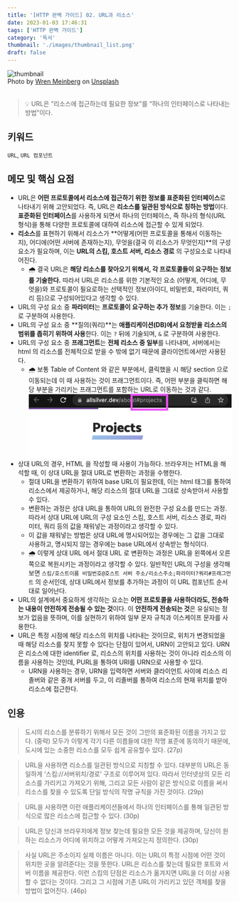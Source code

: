 ```yaml
---
title: '[HTTP 완벽 가이드] 02. URL과 리소스'
date: 2023-01-03 17:46:31
tags: ['HTTP 완벽 가이드']
category: '독서'
thumbnail: './images/thumbnail_list.png'
draft: false
---
```


<div class="unsplash-wrapper">
<img class="unsplash-thumbnail-image" alt="thumbnail" src="./images/thumbnail.png" />
<div class="unsplash-author">
Photo by <a href="https://unsplash.com/@wrenmeinberg?utm_source=unsplash&utm_medium=referral&utm_content=creditCopyText">Wren Meinberg</a> on <a href="https://unsplash.com/images/animals/cat?utm_source=unsplash&utm_medium=referral&utm_content=creditCopyText">Unsplash</a>
</div>
</div>

<br>

> 💡 URL은 “리소스에 접근하는데 필요한 정보”를 “하나의 인터페이스로 나타내는 방법”이다.

## 키워드

`URL`, `URL 컴포넌트`

## 메모 및 핵심 요점

- URL은 **어떤 프로토콜에서 리소스에 접근하기 위한 정보를 표준화된 인터페이스**로 나타내기 위해 고안되었다. 즉, URL은 **리소스를 일관된 방식으로 칭하는 방법**이다. **표준화된 인터페이스**를 사용하게 되면서 하나의 인터페이스, 즉 하나의 형식(URL 형식)을 통해 다양한 프로토콜에 대하여 리소스에 접근할 수 있게 되었다.
- **리소스**를 표현하기 위해서 리소스가 **어떻게(어떤 프로토콜을 통해서 이동하는지), 어디에(어떤 서버에 존재하는지), 무엇을(결국 이 리소스가 무엇인지)**의 구성 요소가 필요하며, 이는 **URL의 스킴, 호스트 서버, 리소스 경로** 의 구성요소로 나타내어진다.
  - 🌧️ 결국 URL은 **해당 리소스를 찾아오기 위해서, 각 프로토콜들이 요구하는 정보를 기술한다.** 따라서 URL은 리소스를 위한 기본적인 요소 (어떻게, 어디에, 무엇을)와 프로토콜이 필요로하는 선택적인 정보(아이디, 비밀번호, 파라미터, 쿼리 등)으로 구성되어있다고 생각할 수 있다.
- URL의 구성 요소 중 **파라미터**는 **프로토콜이 요구하는 추가 정보**를 기술한다. 이는 `;` 로 구분하여 사용한다.
- URL의 구성 요소 중 **질의(쿼리)**는 **애플리케이션(DB)에서 요청받을 리소스의 범위를 좁히기 위하여 사용**한다. 이는 `?` 뒤에 기술되며, `&` 로 구분하여 사용한다.
- URL의 구성 요소 중 **프래그먼트**는 **전체 리소스 중 일부**를 나타내며, 서버에서는 html 의 리소스를 전체적으로 받을 수 밖에 없기 때문에 클라이언트에서만 사용된다.
  - 🌧️ 보통 Table of Content 와 같은 부분에서, 클릭했을 시 해당 section 으로 이동되는데 이 때 사용하는 것이 프래그먼트이다. 즉, 어떤 부분을 클릭하면 해당 부분을 가리키는 프래그먼트를 포함하는 URL로 이동하는 것과 같다.
    ![Untitled](./images/url_fragment.png)
- 상대 URL의 경우, HTML 을 작성할 때 사용이 가능하다. 브라우저는 HTML을 해석할 때, 이 상대 URL을 절대 URL로 변환하는 과정을 수행한다.
  - 절대 URL을 변환하기 위하여 base URL이 필요한데, 이는 html 태그를 통하여 리소스에서 제공하거나, 해당 리소스의 절대 URL을 그대로 상속받아서 사용할 수 있다.
  - 변환하는 과정은 상대 URL을 통하여 URL의 완전한 구성 요소를 만드는 과정. 따라서 상대 URL에 URL의 구성 요소인 스킴, 호스트 서버, 리소스 경로, 파라미터, 쿼리 등의 값을 채워넣는 과정이라고 생각할 수 있다.
  - 이 값을 채워넣는 방법은 상대 URL에 명시되어있는 경우에는 그 값을 그대로 사용하고, 명시되지 않는 경우에는 base URL에서 상속받는 형식이다.
  - 🌧️ 이렇게 상대 URL 에서 절대 URL 로 변환하는 과정은 URL을 왼쪽에서 오른쪽으로 복원시키는 과정이라고 생각할 수 있다. 일반적인 URL의 구성을 생각해보면 `스킴/호스트이름 비밀번호@호스트 서버 주소/리소스주소;파라미터?쿼리#프래그먼트` 의 순서인데, 상대 URL에서 정보를 추가하는 과정이 이 URL 컴포넌트 순서대로 일어난다.
- URL의 설계에서 중요하게 생각하는 요소는 **어떤 프로토콜을 사용하더라도, 전송하는 내용이 안전하게 전송될 수 있는 것**이다. 이 **안전하게 전송되는 것**은 유실되는 정보가 없음을 뜻하며, 이를 실현하기 위하여 일부 문자 규칙과 이스케이프 문자를 사용한다.
- URL은 특정 시점에 해당 리소스의 위치를 나타내는 것이므로, 위치가 변경되었을 때 해당 리소스를 찾지 못할 수 있다는 단점이 있어서, URN이 고안되고 있다. URN은 리소스에 대한 identifier 로, 리소스의 위치를 사용하는 것이 아니라 리소스의 이름을 사용하는 것인데, PURL을 통하여 URI를 URN으로 사용할 수 있다.
  - URN을 사용하는 경우, URN을 입력하면 서버와 클라이언트 사이에 리소스 리졸버와 같은 중개 서버를 두고, 이 리졸버를 통하여 리소스의 현재 위치를 받아 리소스에 접근한다.

## 인용

> 도시의 리소스를 분류하기 위해서 모든 것이 그만의 표준화된 이름을 가지고 있다. (중략) 모두가 이렇게 각기 다른 이름들에 대한 작명 표준에 동의하기 때문에, 도시에 있는 소중한 리소스를 모두 쉽게 공유할수 있다. (27p)

> URL을 사용하면 리소스를 일관된 방식으로 지칭할 수 있다. 대부분의 URL은 동일하게 ‘스킴://서버위치/경로’ 구조로 이루어져 있다. 따라서 인터넷상의 모든 리소스를 가리키고 가져오기 위해, 그리고 모든 사람이 같은 방식으로 이름을 써서 리소스를 찾을 수 있도록 단일 방식의 작명 규칙을 가진 것이다. (29p)

> URL을 사용하면 이런 애플리케이션들에서 하나의 인터페이스를 통해 일관된 방식으로 많은 리소스에 접근할 수 있다. (30p)

> URL은 당신과 브라우저에게 정보 찾는데 필요한 모든 것을 제공하며, 당신이 원하는 리소스가 어디에 위치하고 어떻게 가져오는지 정의한다. (30p)

> 사실 URL은 주소이지 실제 이름은 아니다. 이는 URL이 특정 시점에 어떤 것이 위치한 곳을 알려준다는 것을 뜻한다. URL은 리소스를 찾는데 필요한 포트와 서버 이름을 제공한다. 이런 스킴의 단점은 리소스가 옮겨지면 URL을 더 이상 사용할 수 없다는 것이다. 그리고 그 시점에 기존 URL이 가리키고 있던 객체를 찾을 방법이 없어진다. (46p)
